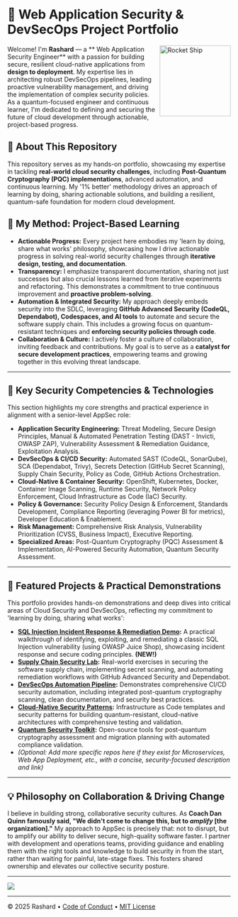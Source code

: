 # 🚀 Web Application Security & DevSecOps Project Portfolio

<img src="https://img.icons8.com/ios-filled/250/rocket--v1.png" align="right" height="160px" alt="Rocket Ship" />

Welcome! I'm **Rashard** — a ** Web Application Security Engineer** with a passion for building secure, resilient cloud-native applications from **design to deployment**. My expertise lies in architecting robust DevSecOps pipelines, leading proactive vulnerability management, and driving the implementation of complex security policies. As a quantum-focused engineer and continuous learner, I'm dedicated to defining and securing the future of cloud development through actionable, project-based progress.

## 👋 About This Repository

This repository serves as my hands-on portfolio, showcasing my expertise in tackling **real-world cloud security challenges**, including **Post-Quantum Cryptography (PQC) implementations**, advanced automation, and continuous learning. My '1% better' methodology drives an approach of learning by doing, sharing actionable solutions, and building a resilient, quantum-safe foundation for modern cloud development.

## 🌱 My Method: Project-Based Learning

* **Actionable Progress:** Every project here embodies my 'learn by doing, share what works' philosophy, showcasing how I drive actionable progress in solving real-world security challenges through **iterative design, testing, and documentation**.
* **Transparency:** I emphasize transparent documentation, sharing not just successes but also crucial lessons learned from iterative experiments and refactoring. This demonstrates a commitment to true continuous improvement and **proactive problem-solving**.
* **Automation & Integrated Security:** My approach deeply embeds security into the SDLC, leveraging **GitHub Advanced Security (CodeQL, Dependabot), Codespaces, and AI tools** to automate and secure the software supply chain. This includes a growing focus on quantum-resistant techniques and **enforcing security policies through code**.
* **Collaboration & Culture:** I actively foster a culture of collaboration, inviting feedback and contributions. My goal is to serve as a **catalyst for secure development practices**, empowering teams and growing together in this evolving threat landscape.

---

## 🎯 Key Security Competencies & Technologies

This section highlights my core strengths and practical experience in alignment with a senior-level AppSec role:

* **Application Security Engineering:** Threat Modeling, Secure Design Principles, Manual & Automated Penetration Testing (DAST - Invicti, OWASP ZAP), Vulnerability Assessment & Remediation Guidance, Exploitation Analysis.
* **DevSecOps & CI/CD Security:** Automated SAST (CodeQL, SonarQube), SCA (Dependabot, Trivy), Secrets Detection (GitHub Secret Scanning), Supply Chain Security, Policy as Code, GitHub Actions Orchestration.
* **Cloud-Native & Container Security:** OpenShift, Kubernetes, Docker, Container Image Scanning, Runtime Security, Network Policy Enforcement, Cloud Infrastructure as Code (IaC) Security.
* **Policy & Governance:** Security Policy Design & Enforcement, Standards Development, Compliance Reporting (leveraging Power BI for metrics), Developer Education & Enablement.
* **Risk Management:** Comprehensive Risk Analysis, Vulnerability Prioritization (CVSS, Business Impact), Executive Reporting.
* **Specialized Areas:** Post-Quantum Cryptography (PQC) Assessment & Implementation, AI-Powered Security Automation, Quantum Security Assessment.

---

## 🚀 Featured Projects & Practical Demonstrations

This portfolio provides hands-on demonstrations and deep dives into critical areas of Cloud Security and DevSecOps, reflecting my commitment to 'learning by doing, sharing what works':

* **[SQL Injection Incident Response & Remediation Demo](https://github.com/Rashard/juice-shop-sqli-incident-demo):** A practical walkthrough of identifying, exploiting, and remediating a classic SQL Injection vulnerability (using OWASP Juice Shop), showcasing incident response and secure coding principles. **(NEW!)**
* **[Supply Chain Security Lab](https://github.com/Rashard/supply-chain-security-lab):** Real-world exercises in securing the software supply chain, implementing secret scanning, and automating remediation workflows with GitHub Advanced Security and Dependabot.
* **[DevSecOps Automation Pipeline](https://github.com/Rashard/devsecops-automation-pipeline):** Demonstrates comprehensive CI/CD security automation, including integrated post-quantum cryptography scanning, clean documentation, and security best practices.
* **[Cloud-Native Security Patterns](https://github.com/Rashard/cloud-native-security-patterns):** Infrastructure as Code templates and security patterns for building quantum-resistant, cloud-native architectures with comprehensive testing and validation.
* **[Quantum Security Toolkit](https://github.com/Rashard/quantum-security-toolkit):** Open-source tools for post-quantum cryptography assessment and migration planning with automated compliance validation.
* *(Optional: Add more specific repos here if they exist for Microservices, Web App Deployment, etc., with a concise, security-focused description and link)*

---

## 💡 Philosophy on Collaboration & Driving Change

I believe in building strong, collaborative security cultures. As **Coach Dan Quinn famously said, "We didn't come to change this, but to *amplify* [the organization]."** My approach to AppSec is precisely that: not to disrupt, but to amplify our ability to deliver secure, high-quality software faster. I partner with development and operations teams, providing guidance and enabling them with the right tools and knowledge to build security in from the start, rather than waiting for painful, late-stage fixes. This fosters shared ownership and elevates our collective security posture.


---

[![](https://img.shields.io/badge/Go%20to%20Exercise-%E2%86%92-1f883d?style=for-the-badge&logo=github&labelColor=197935)](https://github.com/FlightSchool-io/skills-secure-repository-supply-chain/issues/1)

---

© 2025 Rashard • [Code of Conduct](https://www.contributor-covenant.org/version/2/1/code_of_conduct/code_of_conduct.md) • [MIT License](https://gh.io/mit)

